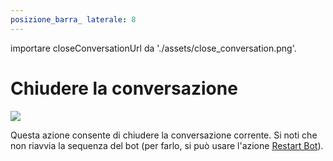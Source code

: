 ```yaml
---
posizione_barra_ laterale: 8
---
```


importare closeConversationUrl da './assets/close_conversation.png'.

# Chiudere la conversazione

<img src={closeConversationUrl} width={180} />

Questa azione consente di chiudere la conversazione corrente. Si noti che non riavvia la sequenza del bot (per farlo, si può usare l'azione [Restart Bot](/bot/editor/actions/logic/restart_bot)).

